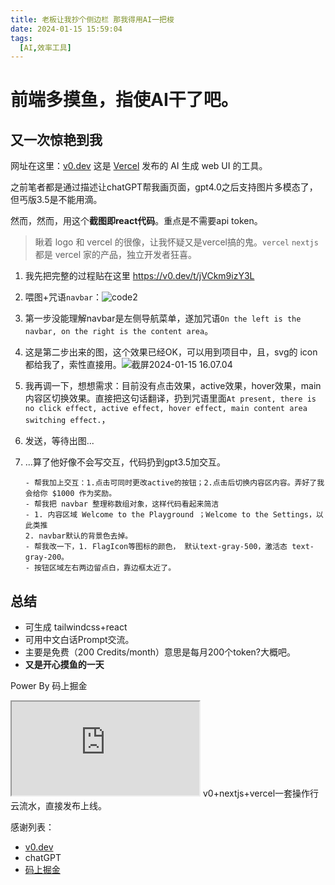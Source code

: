 ```yaml
---
title: 老板让我抄个侧边栏 那我得用AI一把梭
date: 2024-01-15 15:59:04
tags:
  [AI,效率工具]
---
```


# 前端多摸鱼，指使AI干了吧。

## 又一次惊艳到我

网址在这里：[v0.dev](https://v0.dev/) 这是 [Vercel](https://v2ex.com/t/974403?p=2) 发布的 AI 生成 web UI 的工具。

之前笔者都是通过描述让chatGPT帮我画页面，gpt4.0之后支持图片多模态了，但丐版3.5是不能用滴。

然而，然而，用这个**截图即react代码**。重点是不需要api token。

> 瞅着 logo 和 vercel 的很像，让我怀疑又是vercel搞的鬼。`vercel` `nextjs` 都是 vercel 家的产品，独立开发者狂喜。

1. 我先把完整的过程贴在这里 https://v0.dev/t/jVCkm9izY3L
1. 喂图+咒语`navbar`：![code2](http://image.hansking.cn/picgo/code2.png)
1. 第一步没能理解navbar是左侧导航菜单，遂加咒语`On the left is the navbar, on the right is the content area`。
1. 这是第二步出来的图，这个效果已经OK，可以用到项目中，且，svg的 icon 都给我了，索性直接用。![截屏2024-01-15 16.07.04](http://image.hansking.cn/picgo/%E6%88%AA%E5%B1%8F2024-01-15%2016.07.04.png)

5. 我再调一下，想想需求：目前没有点击效果，active效果，hover效果，main内容区切换效果。直接把这句话翻译，扔到咒语里面`At present, there is no click effect, active effect, hover effect, main content area switching effect.`，

6. 发送，等待出图...

7. ...算了他好像不会写交互，代码扔到gpt3.5加交互。

   ```
   - 帮我加上交互：1.点击可同时更改active的按钮；2.点击后切换内容区内容。弄好了我会给你 $1000 作为奖励。
   - 帮我把 navbar 整理称数组对象，这样代码看起来简洁
   - 1. 内容区域 Welcome to the Playground ；Welcome to the Settings，以此类推
   2. navbar默认的背景色去掉。
   - 帮我改一下，1. FlagIcon等图标的颜色， 默认text-gray-500，激活态 text-gray-200。
   - 按钮区域左右两边留点白，靠边框太近了。
   ```

## 总结

- 可生成 tailwindcss+react
- 可用中文白话Prompt交流。
- 主要是免费（200 Credits/month）意思是每月200个token?大概吧。
- **又是开心摸鱼的一天**

Power By 码上掘金 

  <iframe src="https://code.juejin.cn/pen/7324227038863179787"
    style={{width:'100%', height: '500px', border:0, borderRadius: '4px', overflow:'hidden'}}
    title="CSS 奇妙的头像特效"
  ></iframe>
v0+nextjs+vercel一套操作行云流水，直接发布上线。

感谢列表：

- [v0.dev](https://v0.dev/)
- chatGPT
- [码上掘金](https://code.juejin.cn/)
